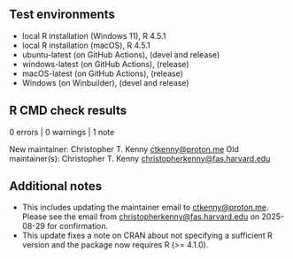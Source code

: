 ## Test environments

* local R installation (Windows 11), R 4.5.1
* local R installation (macOS), R 4.5.1
* ubuntu-latest (on GitHub Actions), (devel and release)
* windows-latest (on GitHub Actions), (release)
* macOS-latest (on GitHub Actions), (release)
* Windows (on Winbuilder), (devel and release)

## R CMD check results

0 errors | 0 warnings | 1 note

New maintainer:
  Christopher T. Kenny <ctkenny@proton.me>
Old maintainer(s):
  Christopher T. Kenny <christopherkenny@fas.harvard.edu>

## Additional notes

* This includes updating the maintainer email to ctkenny@proton.me. Please see the email from christopherkenny@fas.harvard.edu on 2025-08-29 for confirmation.
* This update fixes a note on CRAN about not specifying a sufficient R version and the package now requires R (>= 4.1.0).


